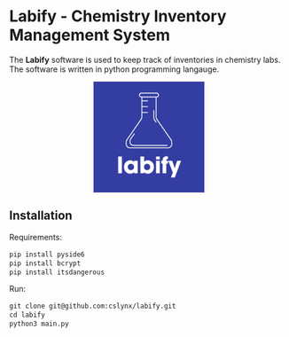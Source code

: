 # Labify - Chemistry Inventory Management System

The **Labify** software is used to keep track of inventories in chemistry labs.<br>
The software is written in python programming langauge.

<div style="display: flex; justify-content: center;">
  <img src="images/labify.jpeg" alt="Labify Logo" width="200px">
</div>

## Installation

Requirements:

```
pip install pyside6
pip install bcrypt
pip install itsdangerous
```

Run:

```
git clone git@github.com:cslynx/labify.git
cd labify
python3 main.py
```
